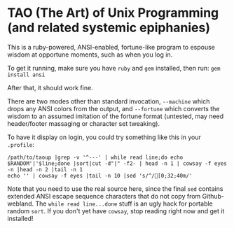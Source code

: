 TAO (The Art) of Unix Programming (and related systemic epiphanies)
===================================================================

This is a ruby-powered, ANSI-enabled, fortune-like program to espouse wisdom at
opportune moments, such as when you log in.

To get it running, make sure you have `ruby` and `gem` installed, then run:
 `gem install ansi`

After that, it should work fine.

There are two modes other than standard invocation, `--machine` which drops any
ANSI colors from the output, and `--fortune` which converts the wisdom to an
assumed imitation of the fortune format (untested, may need header/footer
massaging or character set tweaking).

To have it display on login, you could try something like this in your `.profile`:

```
/path/to/taoup |grep -v '^---' | while read line;do echo $RANDOM'|'$line;done |sort|cut -d"|" -f2- | head -n 1 | cowsay -f eyes -n |head -n 2 |tail -n 1
echo '' | cowsay -f eyes |tail -n 10 |sed 's/^/[0;32;40m/'
```

Note that you need to use the real source here, since the final `sed` contains
extended ANSI escape sequence characters that do not copy from Github-webland.
The `while read line...done` stuff is an ugly hack for portable random `sort`.
If you don't yet have `cowsay`, stop reading right now and get it installed!
